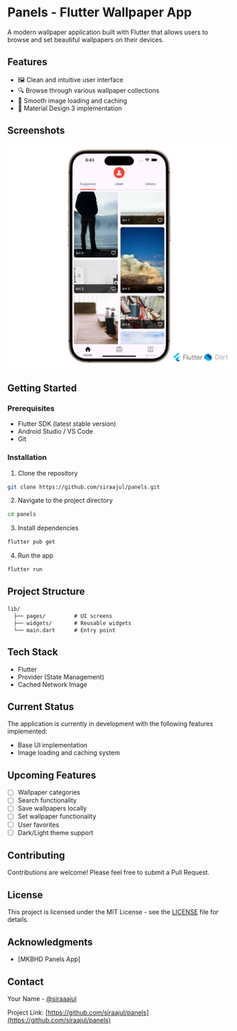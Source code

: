 # Panels - Flutter Wallpaper App

A modern wallpaper application built with Flutter that allows users to browse and set beautiful wallpapers on their devices.

## Features

- 🖼️ Clean and intuitive user interface
- 🔍 Browse through various wallpaper collections
- 📱 Smooth image loading and caching
- 🎨 Material Design 3 implementation

## Screenshots
<img src = "screenshots/mockup.png" />


## Getting Started

### Prerequisites

- Flutter SDK (latest stable version)
- Android Studio / VS Code
- Git

### Installation

1. Clone the repository
```bash
git clone https://github.com/siraajul/panels.git
```

2. Navigate to the project directory
```bash
cd panels
```

3. Install dependencies
```bash
flutter pub get
```

4. Run the app
```bash
flutter run
```

## Project Structure

```
lib/
  ├── pages/         # UI screens
  ├── widgets/       # Reusable widgets
  └── main.dart      # Entry point
```

## Tech Stack

- Flutter
- Provider (State Management)
- Cached Network Image

## Current Status

The application is currently in development with the following features implemented:
- Base UI implementation
- Image loading and caching system

## Upcoming Features

- [ ] Wallpaper categories
- [ ] Search functionality
- [ ] Save wallpapers locally
- [ ] Set wallpaper functionality
- [ ] User favorites
- [ ] Dark/Light theme support

## Contributing

Contributions are welcome! Please feel free to submit a Pull Request.

## License

This project is licensed under the MIT License - see the [LICENSE](LICENSE) file for details.

## Acknowledgments

- [MKBHD Panels App]

## Contact

Your Name - [@siraaajul](https://twitter.com/siraaajul)

Project Link: [https://github.com/siraajul/panels](https://github.com/siraajul/panels)